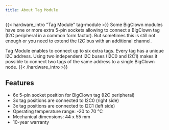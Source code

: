 ```yaml
---
title: About Tag Module
---
```


{{< hardware_intro "Tag Module" tag-module >}}
Some BigClown modules have one or more extra 5-pin sockets allowing to connect a BigClown tag (I2C peripheral in a common form factor). But sometimes this is still not enough or you need to extend the I2C bus with an additional channel.

Tag Module enables to connect up to six extra tags. Every tag has a unique I2C address. Using two independent I2C buses (I2C0 and I2C1) makes it possible to connect two tags of the same address to a single BigClown node.
{{< /hardware_intro >}}

## Features

  * 6x 5-pin socket position for BigClown tag (I2C peripheral)
  * 3x tag positions are connected to I2C0 (right side)
  * 3x tag positions are connected to I2C1 (left side)
  * Operating temperature range: -20 to 70 °C
  * Mechanical dimensions: 44 x 55 mm
  * 10-year warranty
